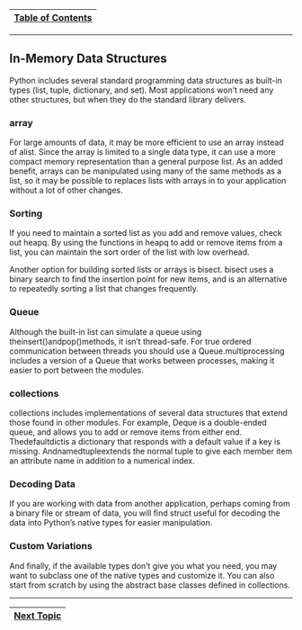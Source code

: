 |[Table of Contents](/00-Table-of-Contents.md)|
|---|

---

## In-Memory Data Structures

Python includes several standard programming data structures as built-in types \(list, tuple, dictionary, and set\). Most applications won’t need any other structures, but when they do the standard library delivers.

### array

For large amounts of data, it may be more efficient to use an array instead of alist. Since the array is limited to a single data type, it can use a more compact memory representation than a general purpose list. As an added benefit, arrays can be manipulated using many of the same methods as a list, so it may be possible to replaces lists with arrays in to your application without a lot of other changes.

### Sorting

If you need to maintain a sorted list as you add and remove values, check out heapq. By using the functions in heapq to add or remove items from a list, you can maintain the sort order of the list with low overhead.

Another option for building sorted lists or arrays is bisect. bisect uses a binary search to find the insertion point for new items, and is an alternative to repeatedly sorting a list that changes frequently.

### Queue

Although the built-in list can simulate a queue using theinsert\(\)andpop\(\)methods, it isn’t thread-safe. For true ordered communication between threads you should use a Queue.multiprocessing includes a version of a Queue that works between processes, making it easier to port between the modules.

### collections

collections includes implementations of several data structures that extend those found in other modules. For example, Deque is a double-ended queue, and allows you to add or remove items from either end. Thedefaultdictis a dictionary that responds with a default value if a key is missing. Andnamedtupleextends the normal tuple to give each member item an attribute name in addition to a numerical index.

### Decoding Data

If you are working with data from another application, perhaps coming from a binary file or stream of data, you will find struct useful for decoding the data into Python’s native types for easier manipulation.

### Custom Variations

And finally, if the available types don’t give you what you need, you may want to subclass one of the native types and customize it. You can also start from scratch by using the abstract base classes defined in collections.

---

|[Next Topic](/08-advanced-functionality/buffers.md)|
|---|
